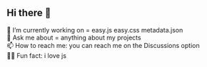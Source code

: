 ## Hi there 👋

👷 I’m currently working on = easy.js easy.css metadata.json  
💬 Ask me about = anything about my projects   
📫 How to reach me: you can reach me on the Discussions option  
🎉🎈 Fun fact: i love js  
